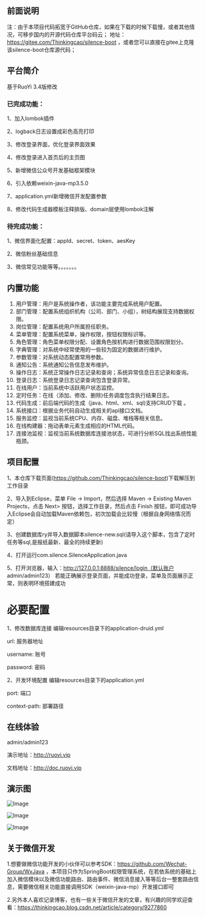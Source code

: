 ## 前面说明
注：由于本项目代码拓宽于GitHub仓库，如果在下载的时候下载慢，或者其他情况，可移步国内的开源代码仓库平台码云；
地址：https://gitee.com/Thinkingcao/silence-boot ，或者您可以直接在gitee上克隆该silence-boot仓库源代码；

## 平台简介
基于RuoYi 3.4版修改

### 已完成功能：

1、加入lombok插件

2、logback日志设置成彩色高亮打印

3、修改登录界面，优化登录界面效果

4、修改登录进入首页后的主页图

5、新增微信公众号开发基础框架模块

6、引入依赖weixin-java-mp3.5.0

7、application.yml新增微信开发配置参数

8、修改代码生成器模板注释排版、domain层使用lombok注解

### 待完成功能：
1、微信界面化配置：appId、secret、token、aesKey

2、微信粉丝基础信息

3、微信常见功能等等。。。。。。。


## 内置功能

1.  用户管理：用户是系统操作者，该功能主要完成系统用户配置。
2.  部门管理：配置系统组织机构（公司、部门、小组），树结构展现支持数据权限。
3.  岗位管理：配置系统用户所属担任职务。
4.  菜单管理：配置系统菜单，操作权限，按钮权限标识等。
5.  角色管理：角色菜单权限分配、设置角色按机构进行数据范围权限划分。
6.  字典管理：对系统中经常使用的一些较为固定的数据进行维护。
7.  参数管理：对系统动态配置常用参数。
8.  通知公告：系统通知公告信息发布维护。
9.  操作日志：系统正常操作日志记录和查询；系统异常信息日志记录和查询。
10. 登录日志：系统登录日志记录查询包含登录异常。
11. 在线用户：当前系统中活跃用户状态监控。
12. 定时任务：在线（添加、修改、删除)任务调度包含执行结果日志。
13. 代码生成：前后端代码的生成（java、html、xml、sql)支持CRUD下载 。
14. 系统接口：根据业务代码自动生成相关的api接口文档。
15. 服务监控：监视当前系统CPU、内存、磁盘、堆栈等相关信息。
16. 在线构建器：拖动表单元素生成相应的HTML代码。
17. 连接池监视：监视当前系统数据库连接池状态，可进行分析SQL找出系统性能瓶颈。

## 项目配置
1、本仓库下载页面(https://github.com/Thinkingcao/silence-boot)下载解压到工作目录

2、导入到Eclipse，菜单 File -> Import，然后选择 Maven -> Existing Maven Projects，点击 Next> 按钮，选择工作目录，然后点击 Finish 按钮，即可成功导入Eclipse会自动加载Maven依赖包，初次加载会比较慢（根据自身网络情况而定）

3、创建数据库ry并导入数据脚本silence-new.sql(请导入这个脚本，包含了定时任务等sql,是报纸最新、最全的持续更新)

4、打开运行com.silence.SilenceApplication.java

5、打开浏览器，输入：http://127.0.0.1:8888/silence/login（默认账户 admin/admin123）
若能正确展示登录页面，并能成功登录，菜单及页面展示正常，则表明环境搭建成功


# 必要配置
1、修改数据库连接
编辑resources目录下的application-druid.yml

url: 服务器地址

username: 账号

password: 密码


2、开发环境配置
编辑resources目录下的application.yml

port: 端口

context-path: 部署路径 


## 在线体验
admin/admin123

演示地址：http://ruoyi.vip

文档地址：http://doc.ruoyi.vip

## 演示图
![Image](https://github.com/Thinkingcao/silence-boot/blob/master/doc/screenshot/login.png)

![Image](https://github.com/Thinkingcao/silence-boot/blob/master/doc/screenshot/wechat.png)

![Image](https://github.com/Thinkingcao/silence-boot/blob/master/doc/screenshot/domain.png)

## 关于微信开发
1.想要做微信功能开发的小伙伴可以参考SDK：https://github.com/Wechat-Group/WxJava ，本项目只作为SpringBoot权限管理系统，在若依系统的基础上加入微信模块以及微信功能路由、路由事件、微信消息接入等等后台一整套路由信息，需要微信相关功能直接调用SDK（weixin-java-mp）开发接口即可

2.另外本人喜欢记录博客，也有一些关于微信开发的文章，有兴趣的同学欢迎查看：https://thinkingcao.blog.csdn.net/article/category/9277860
